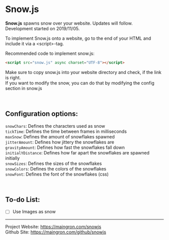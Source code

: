 # Snow.js

**Snow.js** spawns snow over your website. Updates will follow.<br>
Development started on <time>2019/11/05</time>.


To implement Snow.js onto a website, go to the end of your HTML and include it via a \<script\>-tag.


Recommended code to implement snow.js:
```html
<script src="snow.js" async charset="UTF-8"></script>
```


Make sure to copy snow.js into your website directory and check, if the link is right.<br>
If you want to modify the snow, you can do that by modifying the config section in snow.js

<br>

## Configuration options:
`snowChars`: Defines the characters used as snow  
`tickTime`: Defines the time between frames in milliseconds  
`maxSnow`: Defines the amount of snowflakes spawned  
`jitterAmount`: Defines how jittery the snowflakes are  
`gravityAmount`: Defines how fast the snowflakes fall down  
`initialYDistance`: Defines how far apart the snowflakes are spawned initially  
`snowSizes`: Defines the sizes of the snowflakes  
`snowColors`: Defines the colors of the snowflakes  
`snowFont`: Defines the font of the snowflakes (css)  

<br>

## To-do List:
- [ ] Use Images as snow


---


Project Website: https://maingron.com/snowjs <br>
Github Site: https://maingron.com/github/snowjs


